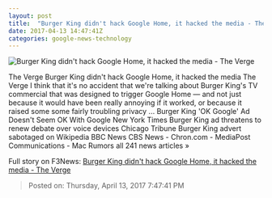 ```yaml
---
layout: post
title:  "Burger King didn't hack Google Home, it hacked the media - The Verge"
date: 2017-04-13 14:47:41Z
categories: google-news-technology
---
```


![Burger King didn't hack Google Home, it hacked the media - The Verge](https://cdn0.vox-cdn.com/thumbor/SsjjFrHU9k21hy9R2CGHCnFWzic=/0x212:2040x1360/1600x900/cdn0.vox-cdn.com/uploads/chorus_image/image/54236461/vrg_1228_google_home_01_2_2.1492094847.jpg)

The Verge Burger King didn't hack Google Home, it hacked the media The Verge I think that it's no accident that we're talking about Burger King's TV commercial that was designed to trigger Google Home — and not just because it would have been really annoying if it worked, or because it raised some some fairly troubling privacy ... Burger King 'OK Google' Ad Doesn't Seem OK With Google New York Times Burger King ad threatens to renew debate over voice devices Chicago Tribune Burger King advert sabotaged on Wikipedia BBC News CBS News - Chron.com - MediaPost Communications - Mac Rumors all 241 news articles »


Full story on F3News: [Burger King didn't hack Google Home, it hacked the media - The Verge](http://www.f3nws.com/n/QVPpJJ)

> Posted on: Thursday, April 13, 2017 7:47:41 PM
